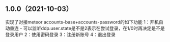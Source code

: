 ## 1.0.0（2021-10-03）
实现了对接meteor accounts-base+accounts-password的如下功能
1：开机自动重连 - 可以监听ddp.user.state是不是2表示在尝试登录，在1/0时再决定是不是登录用户
2：使用密码登录
3：注册新账号
4：退出登录
